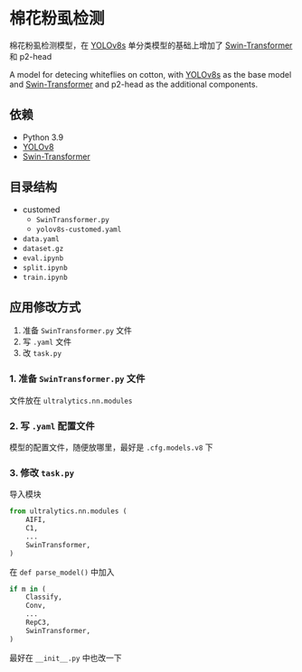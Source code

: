 # 棉花粉虱检测

棉花粉虱检测模型，在 [YOLOv8s](https://github.com/ultralytics/ultralytics/) 单分类模型的基础上增加了 [Swin-Transformer](https://github.com/microsoft/Swin-Transformer) 和 p2-head

A model for detecing whiteflies on cotton, with [YOLOv8s](https://github.com/ultralytics/ultralytics/) as the base model and [Swin-Transformer](https://github.com/microsoft/Swin-Transformer) and p2-head as the additional components.

## 依赖

* Python 3.9
* [YOLOv8](https://github.com/ultralytics/ultralytics)
* [Swin-Transformer](https://github.com/microsoft/Swin-Transformer)

## 目录结构

* customed
    * `SwinTransformer.py`
    * `yolov8s-customed.yaml`
* `data.yaml`
* `dataset.gz`
* `eval.ipynb`
* `split.ipynb`
* `train.ipynb`

## 应用修改方式

1. 准备 `SwinTransformer.py` 文件
2. 写 `.yaml` 文件
3. 改 `task.py`

### 1. 准备 `SwinTransformer.py` 文件

文件放在 `ultralytics.nn.modules`

### 2. 写 `.yaml` 配置文件

模型的配置文件，随便放哪里，最好是 `.cfg.models.v8` 下

### 3. 修改 `task.py`

导入模块

```Python
from ultralytics.nn.modules (
    AIFI,
    C1,
    ...
    SwinTransformer,
)
```

在 `def parse_model()` 中加入

```Python
if m in (
    Classify,
    Conv,
    ...
    RepC3,
    SwinTransformer,
)
```

最好在 `__init__.py` 中也改一下

